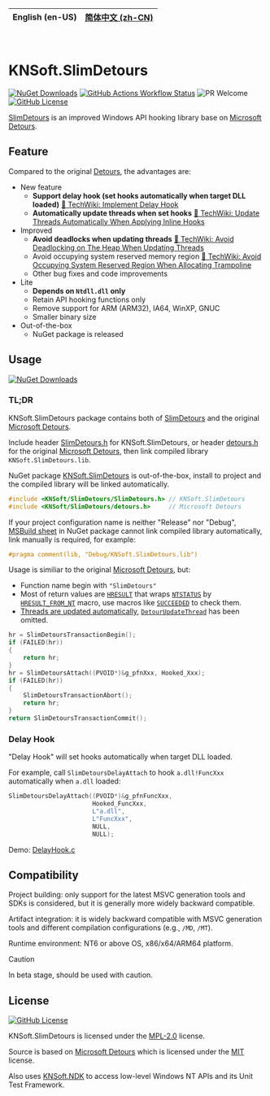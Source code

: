 | **English (en-US)** | [简体中文 (zh-CN)](https://github.com/KNSoft/KNSoft.SlimDetours/blob/main/README.zh-CN.md) |
| --- | --- |

<br>

# KNSoft.SlimDetours

[![NuGet Downloads](https://img.shields.io/nuget/dt/KNSoft.SlimDetours)](https://www.nuget.org/packages/KNSoft.SlimDetours) [![GitHub Actions Workflow Status](https://img.shields.io/github/actions/workflow/status/KNSoft/KNSoft.SlimDetours/msbuild.yml)](https://github.com/KNSoft/KNSoft.SlimDetours/actions/workflows/msbuild.yml) ![PR Welcome](https://img.shields.io/badge/PR-welcome-0688CB.svg) [![GitHub License](https://img.shields.io/github/license/KNSoft/KNSoft.SlimDetours)](https://github.com/KNSoft/KNSoft.SlimDetours/blob/main/LICENSE)

[SlimDetours](https://github.com/KNSoft/KNSoft.SlimDetours) is an improved Windows API hooking library base on [Microsoft Detours](https://github.com/microsoft/Detours).

## Feature

Compared to the original [Detours](https://github.com/microsoft/Detours), the advantages are:

- New feature
  - **Support delay hook (set hooks automatically when target DLL loaded)** [🔗 TechWiki: Implement Delay Hook](https://github.com/KNSoft/KNSoft.SlimDetours/blob/main/Docs/TechWiki/Implement%20Delay%20Hook/README.md)
  - **Automatically update threads when set hooks** [🔗 TechWiki: Update Threads Automatically When Applying Inline Hooks](https://github.com/KNSoft/KNSoft.SlimDetours/blob/main/Docs/TechWiki/Update%20Threads%20Automatically%20When%20Applying%20Inline%20Hooks/README.md)
- Improved
  - **Avoid deadlocks when updating threads** [🔗 TechWiki: Avoid Deadlocking on The Heap When Updating Threads](https://github.com/KNSoft/KNSoft.SlimDetours/blob/main/Docs/TechWiki/Avoid%20Deadlocking%20on%20The%20Heap%20When%20Updating%20Threads/README.md)
  - Avoid occupying system reserved memory region [🔗 TechWiki: Avoid Occupying System Reserved Region When Allocating Trampoline](https://github.com/KNSoft/KNSoft.SlimDetours/blob/main/Docs/TechWiki/Avoid%20Occupying%20System%20Reserved%20Region%20When%20Allocating%20Trampoline/README.md)
  - Other bug fixes and code improvements
- Lite
  - **Depends on `Ntdll.dll` only**
  - Retain API hooking functions only
  - Remove support for ARM (ARM32), IA64, WinXP, GNUC
  - Smaller binary size
- Out-of-the-box
  - NuGet package is released

## Usage

[![NuGet Downloads](https://img.shields.io/nuget/dt/KNSoft.SlimDetours)](https://www.nuget.org/packages/KNSoft.SlimDetours)

### TL;DR

KNSoft.SlimDetours package contains both of [SlimDetours](https://github.com/KNSoft/KNSoft.SlimDetours) and the original [Microsoft Detours](https://github.com/microsoft/Detours).

Include header [SlimDetours.h](https://github.com/KNSoft/KNSoft.SlimDetours/blob/main/Source/SlimDetours/SlimDetours.h) for KNSoft.SlimDetours, or header [detours.h](https://github.com/KNSoft/KNSoft.SlimDetours/blob/main/Source/Detours/src/detours.h) for the original [Microsoft Detours](https://github.com/microsoft/Detours), then link compiled library `KNSoft.SlimDetours.lib`.

NuGet package [KNSoft.SlimDetours](https://www.nuget.org/packages/KNSoft.SlimDetours) is out-of-the-box, install to project and the compiled library will be linked automatically.

```C
#include <KNSoft/SlimDetours/SlimDetours.h> // KNSoft.SlimDetours
#include <KNSoft/SlimDetours/detours.h>     // Microsoft Detours
```

If your project configuration name is neither "Release" nor "Debug", [MSBuild sheet](https://github.com/KNSoft/KNSoft.SlimDetours/blob/main/Source/KNSoft.SlimDetours.targets) in NuGet package cannot link compiled library automatically, link manually is required, for example:
```C
#pragma comment(lib, "Debug/KNSoft.SlimDetours.lib")
```

Usage is similiar to the original [Microsoft Detours](https://github.com/microsoft/Detours), but:

- Function name begin with `"SlimDetours"`
- Most of return values are [`HRESULT`](https://learn.microsoft.com/en-us/openspecs/windows_protocols/ms-erref/0642cb2f-2075-4469-918c-4441e69c548a) that wraps [`NTSTATUS`](https://learn.microsoft.com/en-us/openspecs/windows_protocols/ms-erref/87fba13e-bf06-450e-83b1-9241dc81e781) by [`HRESULT_FROM_NT`](https://learn.microsoft.com/en-us/windows/win32/api/winerror/nf-winerror-hresult_from_nt) macro, use macros like [`SUCCEEDED`](https://learn.microsoft.com/en-us/windows/win32/api/winerror/nf-winerror-succeeded) to check them.
- [Threads are updated automatically](https://github.com/KNSoft/KNSoft.SlimDetours/blob/main/Docs/TechWiki/Update%20Threads%20Automatically%20When%20Applying%20Inline%20Hooks/README.md), [`DetourUpdateThread`](https://github.com/microsoft/Detours/wiki/DetourUpdateThread) has been omitted.
```C
hr = SlimDetoursTransactionBegin();
if (FAILED(hr))
{
    return hr;
}
hr = SlimDetoursAttach((PVOID*)&g_pfnXxx, Hooked_Xxx);
if (FAILED(hr))
{
    SlimDetoursTransactionAbort();
    return hr;
}
return SlimDetoursTransactionCommit();
```

### Delay Hook

"Delay Hook" will set hooks automatically when target DLL loaded.

For example, call `SlimDetoursDelayAttach` to hook `a.dll!FuncXxx` automatically when `a.dll` loaded:
```C
SlimDetoursDelayAttach((PVOID*)&g_pfnFuncXxx,
                       Hooked_FuncXxx,
                       L"a.dll",
                       L"FuncXxx",
                       NULL,
                       NULL);
```
Demo: [DelayHook.c](https://github.com/KNSoft/KNSoft.SlimDetours/blob/main/Source/Demo/DelayHook.c)

## Compatibility

Project building: only support for the latest MSVC generation tools and SDKs is considered, but it is generally more widely backward compatible.

Artifact integration: it is widely backward compatible with MSVC generation tools and different compilation configurations (e.g., `/MD`, `/MT`).

Runtime environment: NT6 or above OS, x86/x64/ARM64 platform.

> [!CAUTION]
> In beta stage, should be used with caution.

## License

[![GitHub License](https://img.shields.io/github/license/KNSoft/KNSoft.SlimDetours)](https://github.com/KNSoft/KNSoft.SlimDetours/blob/main/LICENSE)

KNSoft.SlimDetours is licensed under the [MPL-2.0](https://github.com/KNSoft/KNSoft.SlimDetours/blob/main/LICENSE) license.

Source is based on [Microsoft Detours](https://github.com/microsoft/Detours) which is licensed under the [MIT](https://github.com/microsoft/Detours/blob/main/LICENSE) license.

Also uses [KNSoft.NDK](https://github.com/KNSoft/KNSoft.NDK) to access low-level Windows NT APIs and its Unit Test Framework.
